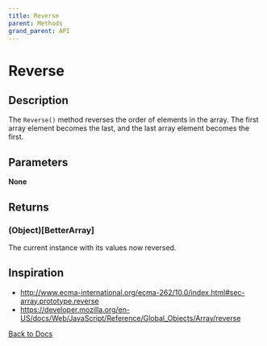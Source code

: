 ```yaml
---
title: Reverse
parent: Methods
grand_parent: API
---
```


# Reverse

## Description
The `Reverse()` method reverses the order of elements in the array. The first array element becomes the last, and the last array element becomes the first.

## Parameters
**None**
## Returns
### (Object)[BetterArray]
The current instance with its values now reversed.

## Inspiration
* <http://www.ecma-international.org/ecma-262/10.0/index.html#sec-array.prototype.reverse>
* <https://developer.mozilla.org/en-US/docs/Web/JavaScript/Reference/Global_Objects/Array/reverse>

[Back to Docs](https://senipah.github.io/VBA-Better-Array/)